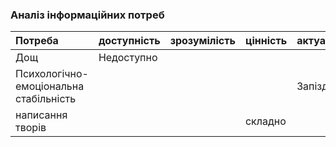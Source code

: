 ### Аналіз інформаційних потреб

|Потреба|доступність|зрозумілість|цінність|актуальність|
|:-     |:-         |:-          |:-      |:-          |
|Дощ    |Недоступно |            |        |            |
|Психологічно-емоціональна стабільність||||Запіздно|
|написання творiв|||складно||
